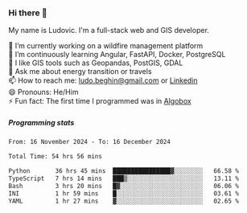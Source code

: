### Hi there 👋

My name is Ludovic. I'm a full-stack web and GIS developer.

 🔭 I’m currently working on a wildfire management platform<br/>
 🌱 I’m continuously learning Angular, FastAPI, Docker, PostgreSQL<br/>
 👯 I like GIS tools such as Geopandas, PostGIS, GDAL<br/>
 💬 Ask me about energy transition or travels<br/>
 📫 How to reach me: ludo.beghin@gmail.com or [Linkedin](https://www.linkedin.com/in/ludovic-beghin/)<br/>
 😄 Pronouns: He/Him<br/>
 ⚡ Fun fact: The first time I programmed was in [Algobox](https://fr.wikipedia.org/wiki/Algobox)<br/>

##### Programming stats
<!--START_SECTION:waka-->

```txt
From: 16 November 2024 - To: 16 December 2024

Total Time: 54 hrs 56 mins

Python       36 hrs 45 mins  ████████████████▓░░░░░░░░   66.58 %
TypeScript   7 hrs 14 mins   ███▒░░░░░░░░░░░░░░░░░░░░░   13.11 %
Bash         3 hrs 20 mins   █▓░░░░░░░░░░░░░░░░░░░░░░░   06.06 %
INI          1 hr 59 mins    █░░░░░░░░░░░░░░░░░░░░░░░░   03.61 %
YAML         1 hr 27 mins    ▓░░░░░░░░░░░░░░░░░░░░░░░░   02.65 %
```

<!--END_SECTION:waka-->
